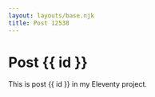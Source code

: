 ```yaml
---
layout: layouts/base.njk
title: Post 12538
---
```


# Post {{ id }}

This is post {{ id }} in my Eleventy project.
